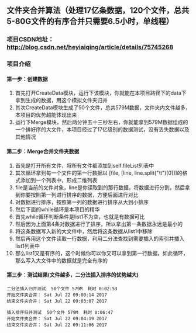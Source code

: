 ## 文件夹合并算法（处理17亿条数据，120个文件，总共5-80G文件的有序合并只需要6.5小时，单线程）
### 项目CSDN地址：http://blog.csdn.net/heyiaiqing/article/details/75745268

### 项目介绍
#### 第一步：创建数据
1. 首先打开CreateData模块，运行下该模块，你就能在本项目路径下的data下拿到生成的数据，用这个模拟文件夹归并
2. 其次CreateData模块生成了50个文件，总共579M数据，文件夹内文件越多，本项目的优势越能体现出来
3. 运行下Merge模块，然后两分钟五十三秒左右，你就能拿到579M数据组成的一个排好序的大文件，本项目经过了17亿级别的数据测试，没有丢失数据以及其他情况

#### 第二步：Merge合并文件夹数据
1. 首先是打开所有文件，将所有文件都添加到self.fileList列表中
2. 其次循环拿到每一个文件的第一行数据以 [file, [line, line.split("\t")[0]]]的格式添加到一个列表中，形成二维列表
3. file是当前的文件对象，line是你读取到的那行数据，将数据进行分割，然后拿到你要按照第一列进行排序的数据，方便后面进行对比
4. 对数据进行排序，按照第一列的数据进行排序从大到小排序
5. 然后下面的while循环是本项目的精华
6. 首先while循环判断条件是list1不为空，也就是有数据可比
7. 然后因为上面第4条对数据进行了排序，所以拿出第一条数据永远是最小的
8. 将这条数据写入新的大文件中，然后将这条数据从list1中移除
9. 然后再用这个文件读取一行数据，利用二分法查找到需要插入的索引并插入list1列表中
10. 那么list1又是有序的，这个时候你可以你又可以拿到第一行数据，如此循环，那么写入大文件中的数据就是完全有序的

#### 第三步：测试结果(文件越多，二分法插入排序的优势越大)
```
二分法插入归并测试  50个文件 579M  耗时 0:02:53
开始文件夹合并： Sat Jul 22 09:00:14 2017
结束文件夹合并： Sat Jul 22 09:03:07 2017

插入排序归并测试  50个文件 579M  耗时 0:06:47
开始文件夹合并： Sat Jul 22 09:04:19 2017
结束文件夹合并： Sat Jul 22 09:11:06 2017
```